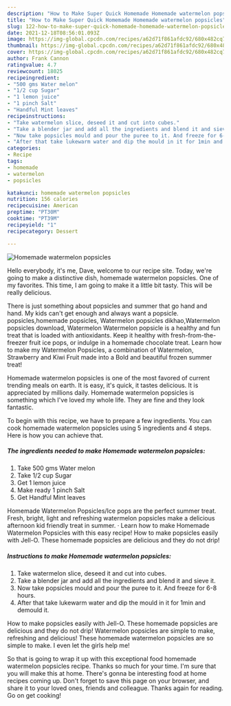 ```yaml
---
description: "How to Make Super Quick Homemade Homemade watermelon popsicles"
title: "How to Make Super Quick Homemade Homemade watermelon popsicles"
slug: 122-how-to-make-super-quick-homemade-homemade-watermelon-popsicles
date: 2021-12-18T08:56:01.093Z
image: https://img-global.cpcdn.com/recipes/a62d71f861afdc92/680x482cq70/homemade-watermelon-popsicles-recipe-main-photo.jpg
thumbnail: https://img-global.cpcdn.com/recipes/a62d71f861afdc92/680x482cq70/homemade-watermelon-popsicles-recipe-main-photo.jpg
cover: https://img-global.cpcdn.com/recipes/a62d71f861afdc92/680x482cq70/homemade-watermelon-popsicles-recipe-main-photo.jpg
author: Frank Cannon
ratingvalue: 4.7
reviewcount: 18025
recipeingredient:
- "500 gms Water melon"
- "1/2 cup Sugar"
- "1 lemon juice"
- "1 pinch Salt"
- "Handful Mint leaves"
recipeinstructions:
- "Take watermelon slice, deseed it and cut into cubes."
- "Take a blender jar and add all the ingredients and blend it and sieve it."
- "Now take popsicles mould and pour the puree to it. And freeze for 6-8 hours."
- "After that take lukewarm water and dip the mould in it for 1min and demould it."
categories:
- Recipe
tags:
- homemade
- watermelon
- popsicles

katakunci: homemade watermelon popsicles 
nutrition: 156 calories
recipecuisine: American
preptime: "PT30M"
cooktime: "PT39M"
recipeyield: "1"
recipecategory: Dessert

---
```



![Homemade watermelon popsicles](https://img-global.cpcdn.com/recipes/a62d71f861afdc92/680x482cq70/homemade-watermelon-popsicles-recipe-main-photo.jpg)

Hello everybody, it's me, Dave, welcome to our recipe site. Today, we're going to make a distinctive dish, homemade watermelon popsicles. One of my favorites. This time, I am going to make it a little bit tasty. This will be really delicious.

There is just something about popsicles and summer that go hand and hand. My kids can&#39;t get enough and always want a popsicle. popsicles,homemade popsicles, Watermelon popsicles dikhao,Watermelon popsicles download, Watermelon Watermelon popsicle is a healthy and fun treat that is loaded with antioxidants. Keep it healthy with fresh-from-the-freezer fruit ice pops, or indulge in a homemade chocolate treat. Learn how to make my Watermelon Popsicles, a combination of Watermelon, Strawberry and Kiwi Fruit made into a Bold and beautiful frozen summer treat!

Homemade watermelon popsicles is one of the most favored of current trending meals on earth. It is easy, it's quick, it tastes delicious. It is appreciated by millions daily. Homemade watermelon popsicles is something which I've loved my whole life. They are fine and they look fantastic.


To begin with this recipe, we have to prepare a few ingredients. You can cook homemade watermelon popsicles using 5 ingredients and 4 steps. Here is how you can achieve that.

<!--inarticleads1-->

##### The ingredients needed to make Homemade watermelon popsicles:

1. Take 500 gms Water melon
1. Take 1/2 cup Sugar
1. Get 1 lemon juice
1. Make ready 1 pinch Salt
1. Get Handful Mint leaves


Homemade Watermelon Popsicles/Ice pops are the perfect summer treat. Fresh, bright, light and refreshing watermelon popsicles make a delicious afternoon kid friendly treat in summer. · Learn how to make Homemade Watermelon Popsicles with this easy recipe! How to make popsicles easily with Jell-O. These homemade popsicles are delicious and they do not drip! 

<!--inarticleads2-->

##### Instructions to make Homemade watermelon popsicles:

1. Take watermelon slice, deseed it and cut into cubes.
1. Take a blender jar and add all the ingredients and blend it and sieve it.
1. Now take popsicles mould and pour the puree to it. And freeze for 6-8 hours.
1. After that take lukewarm water and dip the mould in it for 1min and demould it.


How to make popsicles easily with Jell-O. These homemade popsicles are delicious and they do not drip! Watermelon popsicles are simple to make, refreshing and delicious! These homemade watermelon popsicles are so simple to make. I even let the girls help me! 

So that is going to wrap it up with this exceptional food homemade watermelon popsicles recipe. Thanks so much for your time. I'm sure that you will make this at home. There's gonna be interesting food at home recipes coming up. Don't forget to save this page on your browser, and share it to your loved ones, friends and colleague. Thanks again for reading. Go on get cooking!
